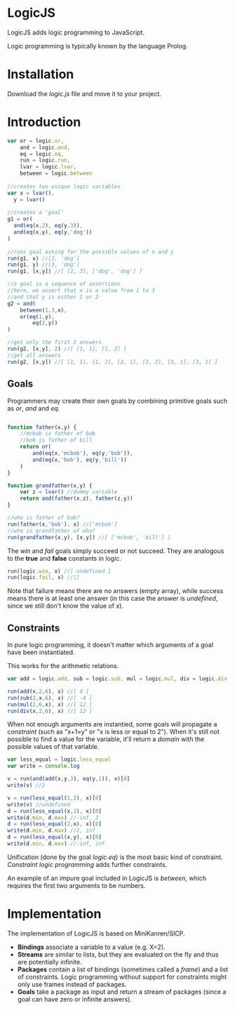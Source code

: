 LogicJS
=======

LogicJS adds logic programming to JavaScript.

Logic programming is typically known by the language Prolog.

Installation
=======

Download the *logic.js* file and move it to your project.

Introduction
=======

```javascript
var or = logic.or,
	and = logic.and,
	eq = logic.eq,
	run = logic.run,
	lvar = logic.lvar,
	between = logic.between
	
//creates two unique logic variables
var x = lvar(),
  y = lvar()
  
//creates a 'goal'
g1 = or(
  and(eq(x,2), eq(y,3)),
  and(eq(x,y), eq(y,'dog'))
)
	
//runs goal asking for the possible values of x and y
run(g1, x) //[2, 'dog']
run(g1, y) //[3, 'dog']
run(g1, [x,y]) //[ [2, 3], ['dog', 'dog'] ]

//a goal is a sequence of assertions
//here, we assert that x is a value from 1 to 3
//and that y is either 1 or 2
g2 = and(
	between(1,3,x),
	or(eq(1,y), 
		eq(2,y))
)

//get only the first 2 answers
run(g2, [x,y], 2) //[ [1, 1], [1, 2] ]
//get all answers
run(g2, [x,y]) //[ [1, 1], [1, 2], [2, 1], [2, 2], [3, 1], [3, 1] ]
```

Goals
-----

Programmers may create their own goals by combining primitive goals such as *or*, *and* and *eq*.

```javascript

function father(x,y) {
	//mcbob is father of bob
	//bob is father of bill
	return or(
		and(eq(x,'mcbob'), eq(y,'bob')),
		and(eq(x,'bob'), eq(y,'bill'))
	)
}

function grandfather(x,y) {
	var z = lvar() //dummy variable
	return and(father(x,z), father(z,y))
}

//who is father of bob?
run(father(x,'bob'), x) //['mcbob']
//who is grandfather of who?
run(grandfather(x,y), [x,y]) //[ ['mcbob', 'bill'] ]
```

The *win* and *fail* goals simply succeed or not succeed. They are analogous to the **true** and **false** constants in logic.

```javascript
run(logic.win, x) //[ undefined ]
run(logic.fail, x) //[]
```

Note that failure means there are no answers (empty array), while success means there is at least one answer (in this case the answer is *undefined*, since we still don't know the value of *x*).

Constraints
-----------

In pure logic programming, it doesn't matter which arguments of a goal have been instantiated.

This works for the arithmetic relations.

```javascript
var add = logic.add, sub = logic.sub, mul = logic.mul, div = logic.div

run(add(x,2,6), x) //[ 4 ]
run(sub(2,x,6), x) //[ -4 ]
run(mul(2,6,x), x) //[ 12 ]
run(div(x,2,6), x) //[ 12 ]
```

When not enough arguments are instantied, some goals will propagate a *constraint* (such as "x+1=y" or "x is less or equal to 2"). When it's still not possible to find a value for the variable, it'll return a *domain* with the possible values of that variable.

```javascript
var less_equal = logic.less_equal
var write = console.log

v = run(and(add(x,y,3), eq(y,1)), x)[0]
write(v) //2

v = run(less_equal(1,2), x)[0]
write(v) //undefined
d = run(less_equal(x,2), x)[0]
write(d.min, d.max) //-inf, 2
d = run(less_equal(2,x), x)[0]
write(d.min, d.max) //2, inf
d = run(less_equal(x,y), x)[0]
write(d.min, d.max) //-inf, inf
```

Unification (done by the goal *logic.eq*) is the most basic kind of constraint. *Constraint logic programming* adds further constraints.

An example of an impure goal included in LogicJS is *between*, which requires the first two arguments to be numbers.


Implementation
==============

The implementation of LogicJS is based on MiniKanren/SICP.

* **Bindings** associate a variable to a value (e.g. X=2).
* **Streams** are similar to lists, but they are evaluated on the fly and thus are potentially infinite.
* **Packages** contain a list of bindings (sometimes called a *frame*) and a list of constraints. Logic programming without support for constraints might only use frames instead of packages.
* **Goals** take a package as input and return a stream of packages (since a goal can have zero or infinite answers).
